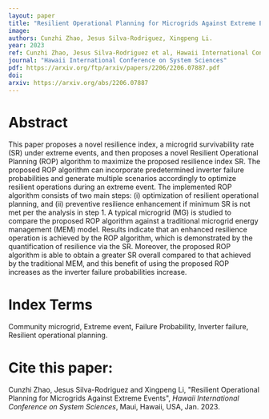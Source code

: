```yaml
---
layout: paper
title: "Resilient Operational Planning for Microgrids Against Extreme Events"
image: 
authors: Cunzhi Zhao, Jesus Silva-Rodriguez, Xingpeng Li.
year: 2023
ref: Cunzhi Zhao, Jesus Silva-Rodriguez et al, Hawaii International Conference on System Sciences, 2023.
journal: "Hawaii International Conference on System Sciences"
pdf: https://arxiv.org/ftp/arxiv/papers/2206/2206.07887.pdf
doi: 
arxiv: https://arxiv.org/abs/2206.07887
---
```


# Abstract
This paper proposes a novel resilience index, a microgrid survivability rate (SR) under extreme events, and then proposes a novel Resilient Operational Planning (ROP) algorithm to maximize the proposed resilience index SR. The proposed ROP algorithm can incorporate predetermined inverter failure probabilities and generate multiple scenarios accordingly to optimize resilient operations during an extreme event. The implemented ROP algorithm consists of two main steps: (i) optimization of resilient operational planning, and (ii) preventive resilience enhancement if minimum SR is not met per the analysis in step 1. A typical microgrid (MG) is studied to compare the proposed ROP algorithm against a traditional microgrid energy management (MEM) model. Results indicate that an enhanced resilience operation is achieved by the ROP algorithm, which is demonstrated by the quantification of resilience via the SR. Moreover, the proposed ROP algorithm is able to obtain a greater SR overall compared to that achieved by the traditional MEM, and this benefit of using the proposed ROP increases as the inverter failure probabilities increase.

# Index Terms
Community microgrid, Extreme event, Failure Probability, Inverter failure, Resilient operational planning.

# Cite this paper:
Cunzhi Zhao, Jesus Silva-Rodriguez and Xingpeng Li, "Resilient Operational Planning for Microgrids Against Extreme Events",  *Hawaii International Conference on System Sciences*, Maui, Hawaii, USA, Jan. 2023.